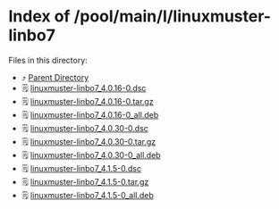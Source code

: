 
# Index of /pool/main/l/linuxmuster-linbo7
Files in this directory:
- ⤴ [Parent Directory](../)
- 🗒 [linuxmuster-linbo7_4.0.16-0.dsc](linuxmuster-linbo7_4.0.16-0.dsc)
- 🗒 [linuxmuster-linbo7_4.0.16-0.tar.gz](linuxmuster-linbo7_4.0.16-0.tar.gz)
- 🗒 [linuxmuster-linbo7_4.0.16-0_all.deb](linuxmuster-linbo7_4.0.16-0_all.deb)
- 🗒 [linuxmuster-linbo7_4.0.30-0.dsc](linuxmuster-linbo7_4.0.30-0.dsc)
- 🗒 [linuxmuster-linbo7_4.0.30-0.tar.gz](linuxmuster-linbo7_4.0.30-0.tar.gz)
- 🗒 [linuxmuster-linbo7_4.0.30-0_all.deb](linuxmuster-linbo7_4.0.30-0_all.deb)
- 🗒 [linuxmuster-linbo7_4.1.5-0.dsc](linuxmuster-linbo7_4.1.5-0.dsc)
- 🗒 [linuxmuster-linbo7_4.1.5-0.tar.gz](linuxmuster-linbo7_4.1.5-0.tar.gz)
- 🗒 [linuxmuster-linbo7_4.1.5-0_all.deb](linuxmuster-linbo7_4.1.5-0_all.deb)
